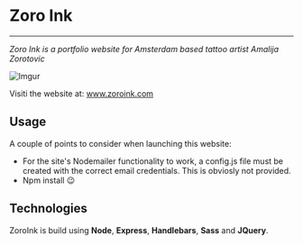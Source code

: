 # Zoro Ink
---
_Zoro Ink is a portfolio website for Amsterdam based tattoo artist Amalija Zorotovic_

![Imgur](https://i.imgur.com/aplPOen.png)

Visiti the website at: www.zoroink.com
## Usage

A couple of points to consider when launching this website: 

- For the site's Nodemailer functionality to work, a config.js file must be created with the correct email credentials. This is obviosly not provided.
- Npm install :wink:

## Technologies
ZoroInk is build using **Node**, **Express**, **Handlebars**, **Sass** and **JQuery**. 



